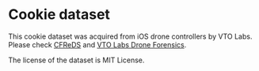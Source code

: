 # Cookie dataset

This cookie dataset was acquired from iOS drone controllers by VTO Labs. Please check [CFReDS](https://cfreds.nist.gov/all/SteveWatson%2FVTOInc./DroneDataSet) and [VTO Labs Drone Forensics](https://www.vtolabs.com/drone-forensics).

The license of the dataset is MIT License.